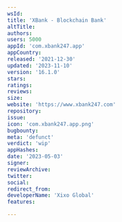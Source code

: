 ```yaml
---
wsId: 
title: 'XBank - Blockchain Bank'
altTitle: 
authors: 
users: 5000
appId: 'com.xbank247.app'
appCountry: 
released: '2021-12-30'
updated: '2023-11-10'
version: '16.1.0'
stars: 
ratings: 
reviews: 
size: 
website: 'https://www.xbank247.com'
repository: 
issue: 
icon: 'com.xbank247.app.png'
bugbounty: 
meta: 'defunct'
verdict: 'wip'
appHashes: 
date: '2023-05-03'
signer: 
reviewArchive: 
twitter: 
social: 
redirect_from: 
developerName: 'Xixo Global'
features: 

---
```


